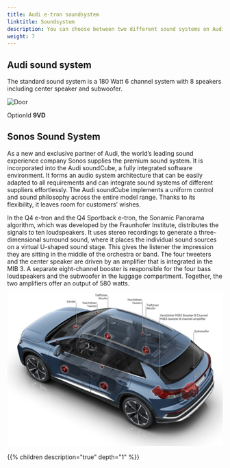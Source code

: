 ```yaml
---
title: Audi e-tron soundsystem
linktitle: Soundsystem
description: You can choose between two different sound systems on Audi e-tron  
weight: 7
---
```


## Audi sound system

The standard sound system is a 180 Watt 6 channel system with 8 speakers including center speaker and subwoofer.

![Door](standard_door_speakers.jpg "Door with bass and mid speaker")

OptionId **9VD**

## Sonos Sound System

As a new and exclusive partner of Audi, the world’s leading sound experience company Sonos supplies the premium sound system. It is incorporated into the Audi soundCube, a fully integrated software environment. It forms an audio system architecture that can be easily adapted to all requirements and can integrate sound systems of different suppliers effortlessly. The Audi soundCube implements a uniform control and sound philosophy across the entire model range. Thanks to its flexibility, it leaves room for customers’ wishes.

In the Q4 e-tron and the Q4 Sportback e-tron, the Sonamic Panorama algorithm, which was developed by the Fraunhofer Institute, distributes the signals to ten loudspeakers. It uses stereo recordings to generate a three-dimensional surround sound, where it places the individual sound sources on a virtual U-shaped sound stage. This gives the listener the impression they are sitting in the middle of the orchestra or band. The four tweeters and the center speaker are driven by an amplifier that is integrated in the MIB 3. A separate eight-channel booster is responsible for the four bass loudspeakers and the subwoofer in the luggage compartment. Together, the two amplifiers offer an output of 580 watts.

![Sonos Sound System](soundsystem1.jpg "Sonos Sound System 10 speaker placement")

{{% children description="true" depth="1" %}}

